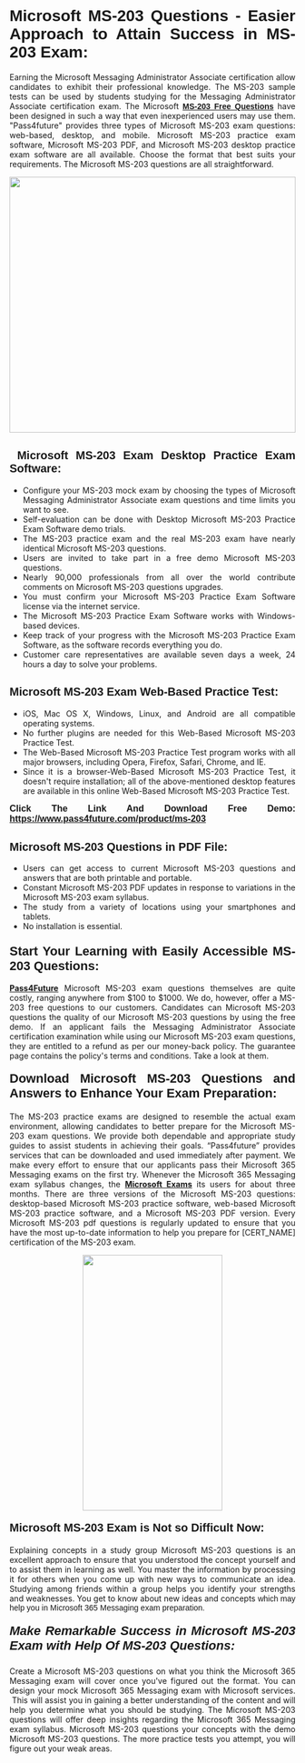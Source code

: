 <h1 style="text-align: justify;"><span style="font-family:Tahoma,Geneva,sans-serif;"><strong>Microsoft MS-203 Questions - Easier Approach to Attain Success in MS-203 Exam:</strong></span></h1>

<p style="text-align: justify;">Earning the Microsoft Messaging Administrator Associate certification allow candidates to exhibit their professional knowledge. The MS-203 sample tests can be used by students studying for the Messaging Administrator Associate certification exam. The Microsoft <a href="https://www.pass4future.com/questions/microsoft/ms-203" target="_blank"><span style="font-family:Tahoma,Geneva,sans-serif;"><strong>MS-203 Free Questions</strong></span></a> have been designed in such a way that even inexperienced users may use them. "Pass4future" provides three types of Microsoft MS-203 exam questions: web-based, desktop, and mobile. Microsoft MS-203 practice exam software, Microsoft MS-203 PDF, and Microsoft MS-203 desktop practice exam software are all available. Choose the format that best suits your requirements. The Microsoft MS-203 questions are all straightforward.</p>

<p style="text-align: justify;"><a href="https://www.pass4future.com/product/ms-203" target="_blank"><img alt="" src="https://www.thequestionanswers.com/wp-content/uploads/2022/02/imgpsh_fullsize_anim-2.webp" style="width: 100%; height: 450px;" /></a></p>

<h2 style="text-align: justify;"><strong><span style="font-family:Tahoma,Geneva,sans-serif;"><span style="font-size:20px;"> Microsoft MS-203 Exam Desktop Practice Exam Software:</span></span></strong></h2>

<ul>
	<li style="text-align: justify;">Configure your MS-203 mock exam by choosing the types of Microsoft Messaging Administrator Associate exam questions and time limits you want to see.</li>
	<li style="text-align: justify;">Self-evaluation can be done with Desktop Microsoft MS-203 Practice Exam Software demo trials.</li>
	<li style="text-align: justify;">The MS-203 practice exam and the real MS-203 exam have nearly identical Microsoft MS-203 questions.</li>
	<li style="text-align: justify;">Users are invited to take part in a free demo Microsoft MS-203 questions.</li>
	<li style="text-align: justify;">Nearly 90,000 professionals from all over the world contribute comments on Microsoft MS-203 questions upgrades.</li>
	<li style="text-align: justify;">You must confirm your Microsoft MS-203 Practice Exam Software license via the internet service.</li>
	<li style="text-align: justify;">The Microsoft MS-203 Practice Exam Software works with Windows-based devices.</li>
	<li style="text-align: justify;">Keep track of your progress with the Microsoft MS-203 Practice Exam Software, as the software records everything you do.</li>
	<li style="text-align: justify;">Customer care representatives are available seven days a week, 24 hours a day to solve your problems.</li>
</ul>

<h2 style="text-align: justify;"><span style="font-family:Tahoma,Geneva,sans-serif;"><strong><span style="font-size:20px;">Microsoft MS-203 Exam Web-Based Practice Test:</span></strong></span></h2>

<ul>
	<li style="text-align: justify;">iOS, Mac OS X, Windows, Linux, and Android are all compatible operating systems.</li>
	<li style="text-align: justify;">No further plugins are needed for this Web-Based Microsoft MS-203 Practice Test.</li>
	<li style="text-align: justify;">The Web-Based Microsoft MS-203 Practice Test program works with all major browsers, including Opera, Firefox, Safari, Chrome, and IE.</li>
	<li style="text-align: justify;">Since it is a browser-Web-Based Microsoft MS-203 Practice Test, it doesn't require installation; all of the above-mentioned desktop features are available in this online Web-Based Microsoft MS-203 Practice Test.</li>
</ul>

<p style="text-align: justify;"><span style="font-family:Tahoma,Geneva,sans-serif;"><span style="font-size:16px;"><strong>Click The Link And Download Free Demo:</strong></span></span> <a href="https://www.pass4future.com/product/ms-203" target="_blank"><span style="font-family:Tahoma,Geneva,sans-serif;"><span style="font-size:16px;"><strong>https://www.pass4future.com/product/ms-203</strong></span></span></a></p>

<h2 style="text-align: justify;"><strong><span style="font-family:Tahoma,Geneva,sans-serif;"><span style="font-size:20px;">Microsoft MS-203 Questions in PDF File:</span></span></strong></h2>

<ul>
	<li style="text-align: justify;">Users can get access to current Microsoft MS-203 questions and answers that are both printable and portable.</li>
	<li style="text-align: justify;">Constant Microsoft MS-203 PDF updates in response to variations in the Microsoft MS-203 exam syllabus.</li>
	<li style="text-align: justify;">The study from a variety of locations using your smartphones and tablets.</li>
	<li style="text-align: justify;">No installation is essential.</li>
</ul>

<h3 style="text-align: justify;"><span style="font-family:Tahoma,Geneva,sans-serif;"><strong><span style="font-size:22px;">Start Your Learning with Easily Accessible MS-203 Questions:</span></strong></span></h3>

<p style="text-align: justify;"><strong><a href="https://www.pass4future.com/" target="_blank">Pass4Future</a></strong> Microsoft MS-203 exam questions themselves are quite costly, ranging anywhere from $100 to $1000. We do, however, offer a MS-203 free questions to our customers. Candidates can Microsoft MS-203 questions the quality of our Microsoft MS-203 questions by using the free demo. If an applicant fails the Messaging Administrator Associate certification examination while using our Microsoft MS-203 exam questions, they are entitled to a refund as per our money-back policy. The guarantee page contains the policy's terms and conditions. Take a look at them.</p>

<h4 style="text-align: justify;"><strong><span style="font-family:Tahoma,Geneva,sans-serif;"><span style="font-size:22px;">Download Microsoft MS-203 Questions and Answers to Enhance Your Exam Preparation:</span></span></strong></h4>

<p style="text-align: justify;">The MS-203 practice exams are designed to resemble the actual exam environment, allowing candidates to better prepare for the Microsoft MS-203 exam questions. We provide both dependable and appropriate study guides to assist students in achieving their goals. “Pass4future” provides services that can be downloaded and used immediately after payment. We make every effort to ensure that our applicants pass their Microsoft 365 Messaging exams on the first try. Whenever the Microsoft 365 Messaging exam syllabus changes, the <strong><a href="https://www.pass4future.com/microsoft" target="_blank">Microsoft Exams</a></strong> its users for about three months. There are three versions of the Microsoft MS-203 questions: desktop-based Microsoft MS-203 practice software, web-based Microsoft MS-203 practice software, and a Microsoft MS-203 PDF version. Every Microsoft MS-203 pdf questions is regularly updated to ensure that you have the most up-to-date information to help you prepare for [CERT_NAME] certification of the MS-203 exam.</p>

<p style="text-align: center;"><a href="https://www.pass4future.com/product/ms-203" target="_blank"><img alt="" src="https://www.thequestionanswers.com/wp-content/uploads/2022/02/imgpsh_fullsize_anim-3.webp" style="width: 70%; height: 450px;" /></a></p>

<h4 style="text-align: justify;"><strong><span style="font-family:Tahoma,Geneva,sans-serif;"><span style="font-size:20px;">Microsoft MS-203 Exam is Not so Difficult Now:</span></span></strong></h4>

<p style="text-align: justify;">Explaining concepts in a study group Microsoft MS-203 questions is an excellent approach to ensure that you understood the concept yourself and to assist them in learning as well. You master the information by processing it for others when you come up with new ways to communicate an idea. Studying among friends within a group helps you identify your strengths and weaknesses. You get to know about new ideas and concepts <span style="font-family:Tahoma,Geneva,sans-serif;">which may help you in Microsoft 365 Messaging exam preparation.</span></p>

<h5 style="text-align: justify;"><span style="font-family:Tahoma,Geneva,sans-serif;"><span style="font-size:22px;"><strong>Make Remarkable Success in Microsoft MS-203 Exam with Help Of MS-203 Questions:</strong></span></span></h5>

<p style="text-align: justify;">Create a Microsoft MS-203 questions on what you think the Microsoft 365 Messaging exam will cover once you've figured out the format. You can design your mock Microsoft 365 Messaging exam with Microsoft services.  This will assist you in gaining a better understanding of the content and will help you determine what you should be studying. The Microsoft MS-203 questions will offer deep insights regarding the Microsoft 365 Messaging exam syllabus. Microsoft MS-203 questions your concepts with the demo Microsoft MS-203 questions. The more practice tests you attempt, you will figure out your weak areas.</p>
